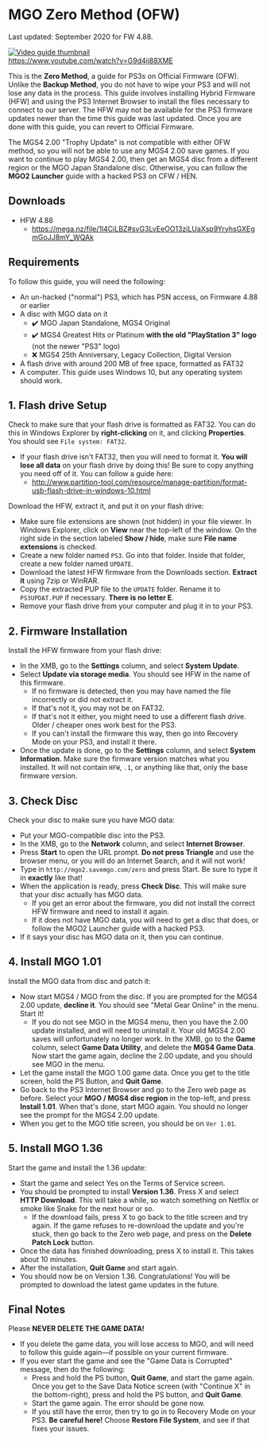 # MGO Zero Method (OFW)

Last updated: September 2020 for FW 4.88.

[![Video guide thumbnail](https://img.youtube.com/vi/G9d4ij88XME/sddefault.jpg)](https://www.youtube.com/watch?v=G9d4ij88XME)  \
<https://www.youtube.com/watch?v=G9d4ij88XME>

This is the **Zero Method**, a guide for PS3s on Official Firmware (OFW). Unlike the **Backup Method**, you do not have to wipe your PS3 and will not lose any data in the process. This guide involves installing Hybrid Firmware (HFW) and using the PS3 Internet Browser to install the files necessary to connect to our server. The HFW may not be available for the PS3 firmware updates newer than the time this guide was last updated. Once you are done with this guide, you can revert to Official Firmware.

The MGS4 2.00 "Trophy Update" is not compatible with either OFW method, so you will not be able to use any MGS4 2.00 save games. If you want to continue to play MGS4 2.00, then get an MGS4 disc from a different region or the MGO Japan Standalone disc. Otherwise, you can follow the **MGO2 Launcher** guide with a hacked PS3 on CFW / HEN.


## Downloads

* HFW 4.88
  * <https://mega.nz/file/1l4CiLBZ#svG3LvEeOO13ziLUaXsp9YryhsGXEgmGoJJ8mY_WQAk>


## Requirements

To follow this guide, you will need the following:

* An un-hacked ("normal") PS3, which has PSN access, on Firmware 4.88 or earlier
* A disc with MGO data on it
    * &#10004;&#65039; MGO Japan Standalone, MGS4 Original
    * &#10004;&#65039; MGS4 Greatest Hits or Platinum **with the old "PlayStation 3" logo** (not the newer "PS3" logo)
    * &#10060; MGS4 25th Anniversary, Legacy Collection, Digital Version
* A flash drive with around 200 MB of free space, formatted as FAT32
* A computer. This guide uses Windows 10, but any operating system should work.


## 1. Flash drive Setup

Check to make sure that your flash drive is formatted as FAT32. You can do this in Windows Explorer by **right-clicking** on it, and clicking **Properties**. You should see `File system: FAT32`.
* If your flash drive isn't FAT32, then you will need to format it. **You will lose all data** on your flash drive by doing this! Be sure to copy anything you need off of it. You can follow a guide here:
  * <http://www.partition-tool.com/resource/manage-partition/format-usb-flash-drive-in-windows-10.html>

Download the HFW, extract it, and put it on your flash drive:

* Make sure file extensions are shown (not hidden) in your file viewer. In Windows Explorer, click on **View** near the top-left of the window. On the right side in the section labeled **Show / hide**, make sure **File name extensions** is checked.
* Create a new folder named `PS3`. Go into that folder. Inside that folder, create a new folder named `UPDATE`.
* Download the latest HFW firmware from the Downloads section. **Extract it** using 7zip or WinRAR.
* Copy the extracted PUP file to the `UPDATE` folder. Rename it to `PS3UPDAT.PUP` if necessary. **There is no letter E**.
* Remove your flash drive from your computer and plug it in to your PS3.


## 2. Firmware Installation

Install the HFW firmware from your flash drive:

* In the XMB, go to the **Settings** column, and select **System Update**.
* Select **Update via storage media**. You should see HFW in the name of this firmware.
    * If no firmware is detected, then you may have named the file incorrectly or did not extract it.
    * If that's not it, you may not be on FAT32.
    * If that's not it either, you might need to use a different flash drive. Older / cheaper ones work best for the PS3.
    * If you can't install the firmware this way, then go into Recovery Mode on your PS3, and install it there.
* Once the update is done, go to the **Settings** column, and select **System Information**. Make sure the firmware version matches what you installed. It will not contain `HFW`, `.1`, or anything like that, only the base firmware version.

## 3. Check Disc

Check your disc to make sure you have MGO data:

* Put your MGO-compatible disc into the PS3.
* In the XMB, go to the **Network** column, and select **Internet Browser**.
* Press **Start** to open the URL prompt. **Do not press Triangle** and use the browser menu, or you will do an Internet Search, and it will not work!
* Type in `http://mgo2.savemgo.com/zero` and press Start. Be sure to type it in **exactly** like that!
* When the application is ready, press **Check Disc**. This will make sure that your disc actually has MGO data.
    * If you get an error about the firmware, you did not install the correct HFW firmware and need to install it again.
    * If it does not have MGO data, you will need to get a disc that does, or follow the MGO2 Launcher guide with a hacked PS3.
* If it says your disc has MGO data on it, then you can continue.


## 4. Install MGO 1.01

Install the MGO data from disc and patch it:

* Now start MGS4 / MGO from the disc. If you are prompted for the MGS4 2.00 update, **decline it**. You should see "Metal Gear Online" in the menu. Start it!
    * If you do not see MGO in the MGS4 menu, then you have the 2.00 update installed, and will need to uninstall it. Your old MGS4 2.00 saves will unfortunately no longer work. In the XMB, go to the **Game** column, select **Game Data Utility**, and delete the **MGS4 Game Data**. Now start the game again, decline the 2.00 update, and you should see MGO in the menu.
* Let the game install the MGO 1.00 game data. Once you get to the title screen, hold the PS Button, and **Quit Game**.
* Go back to the PS3 Internet Browser and go to the Zero web page as before. Select your **MGO / MGS4 disc region** in the top-left, and press **Install 1.01**. When that's done, start MGO again. You should no longer see the prompt for the MGS4 2.00 update.
* When you get to the MGO title screen, you should be on `Ver 1.01`.


## 5. Install MGO 1.36

Start the game and install the 1.36 update:

* Start the game and select Yes on the Terms of Service screen.
* You should be prompted to install **Version 1.36**. Press X and select **HTTP Download**. This will take a while, so watch something on Netflix or smoke like Snake for the next hour or so.
    * If the download fails, press X to go back to the title screen and try again. If the game refuses to re-download the update and you're stuck, then go back to the Zero web page, and press on the **Delete Patch Lock** button.
* Once the data has finished downloading, press X to install it. This takes about 10 minutes.
* After the installation, **Quit Game** and start again.
* You should now be on Version 1.36. Congratulations! You will be prompted to download the latest game updates in the future.

## Final Notes

Please **NEVER DELETE THE GAME DATA!**

* If you delete the game data, you will lose access to MGO, and will need to follow this guide again&mdash;if possible on your current firmware.
* If you ever start the game and see the "Game Data is Corrupted" message, then do the following:
    * Press and hold the PS button, **Quit Game**, and start the game again. Once you get to the Save Data Notice screen (with "Continue X" in the bottom-right), press and hold the PS button, and **Quit Game**.
    * Start the game again. The error should be gone now.
    * If you still have the error, then try to go in to Recovery Mode on your PS3. **Be careful here!** Choose **Restore File System**, and see if that fixes your issues.
